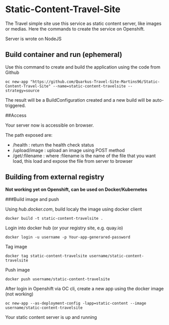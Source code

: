 # Static-Content-Travel-Site
The Travel simple site use this service as static content server, like images or medias.
Here the commands to create the service on Openshift.

Server is wrote on NodeJS

## Build container and run (ephemeral)
Use this command to create and build the application using the code from Github

```shell script
oc new-app "https://github.com/Quarkus-Travel-Site-Martins96/Static-Content-Travel-Site" --name=static-content-travelsite --strategy=source
```

The result will be a BuildConfiguration created and a new build will be auto-triggered.

##Access

Your server now is accessible on browser.

The path exposed are:
 - /health : return the health check status
 - /upload/image : upload an image using POST method
 - /get/:filename : where :filename is the name of the file that you want load, this load and expose the file from server to browser
 

## Building from external registry

**Not working yet on Openshift, can be used on Docker/Kubernetes**

###Build image and push

Using *hub.docker.com*, build localy the image using docker client


```shell script
docker build -t static-content-travelsite .
```

Login into docker hub (or your registry site, e.g. quay.io)

```shell script
docker login -u username -p Your-app-generared-password
```

Tag image 

```shell script
docker tag static-content-travelsite username/static-content-travelsite
```

Push image

```shell script
docker push username/static-content-travelsite
```

After login in Openshift via OC cli, create a new app using the docker image (not working)

```shell script
oc new-app --as-deployment-config -lapp=static-content --image username/static-content-travelsite
```

Your static content server is up and running
